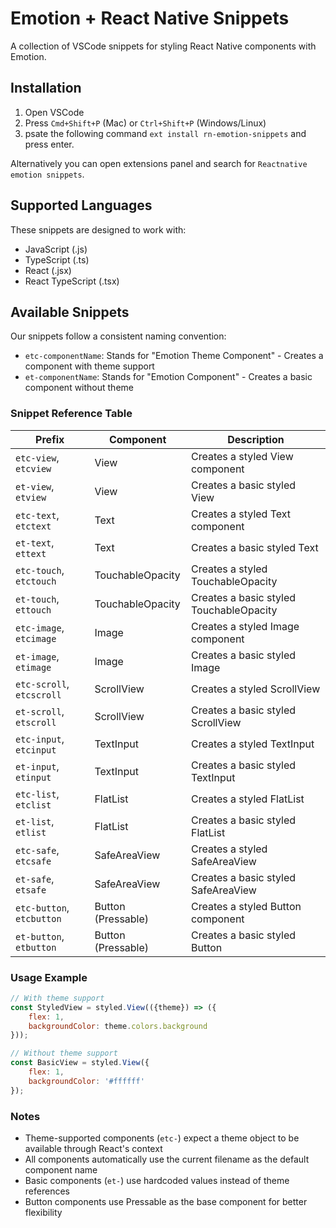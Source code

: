 # Emotion + React Native Snippets

A collection of VSCode snippets for styling React Native components with Emotion.

## Installation

1. Open VSCode
2. Press `Cmd+Shift+P` (Mac) or `Ctrl+Shift+P` (Windows/Linux)
3. psate the following command `ext install rn-emotion-snippets` and press enter.

Alternatively you can open extensions panel and search for `Reactnative emotion snippets`.

## Supported Languages

These snippets are designed to work with:
- JavaScript (.js)
- TypeScript (.ts)
- React (.jsx)
- React TypeScript (.tsx)

## Available Snippets

Our snippets follow a consistent naming convention:
- `etc-componentName`: Stands for "Emotion Theme Component" - Creates a component with theme support
- `et-componentName`: Stands for "Emotion Component" - Creates a basic component without theme

### Snippet Reference Table

| Prefix | Component | Description |
|--------|-----------|-------------|
| `etc-view`, `etcview` | View | Creates a styled View component |
| `et-view`, `etview` | View | Creates a basic styled View |
| `etc-text`, `etctext` | Text | Creates a styled Text component |
| `et-text`, `ettext` | Text | Creates a basic styled Text |
| `etc-touch`, `etctouch` | TouchableOpacity | Creates a styled TouchableOpacity |
| `et-touch`, `ettouch` | TouchableOpacity | Creates a basic styled TouchableOpacity |
| `etc-image`, `etcimage` | Image | Creates a styled Image component |
| `et-image`, `etimage` | Image | Creates a basic styled Image |
| `etc-scroll`, `etcscroll` | ScrollView | Creates a styled ScrollView |
| `et-scroll`, `etscroll` | ScrollView | Creates a basic styled ScrollView |
| `etc-input`, `etcinput` | TextInput | Creates a styled TextInput |
| `et-input`, `etinput` | TextInput | Creates a basic styled TextInput |
| `etc-list`, `etclist` | FlatList | Creates a styled FlatList |
| `et-list`, `etlist` | FlatList | Creates a basic styled FlatList |
| `etc-safe`, `etcsafe` | SafeAreaView | Creates a styled SafeAreaView |
| `et-safe`, `etsafe` | SafeAreaView | Creates a basic styled SafeAreaView |
| `etc-button`, `etcbutton` | Button (Pressable) | Creates a styled Button component |
| `et-button`, `etbutton` | Button (Pressable) | Creates a basic styled Button |

### Usage Example

```jsx
// With theme support
const StyledView = styled.View(({theme}) => ({
    flex: 1,
    backgroundColor: theme.colors.background
}));

// Without theme support
const BasicView = styled.View({
    flex: 1,
    backgroundColor: '#ffffff'
});
```

### Notes

- Theme-supported components (`etc-`) expect a theme object to be available through React's context
- All components automatically use the current filename as the default component name
- Basic components (`et-`) use hardcoded values instead of theme references
- Button components use Pressable as the base component for better flexibility